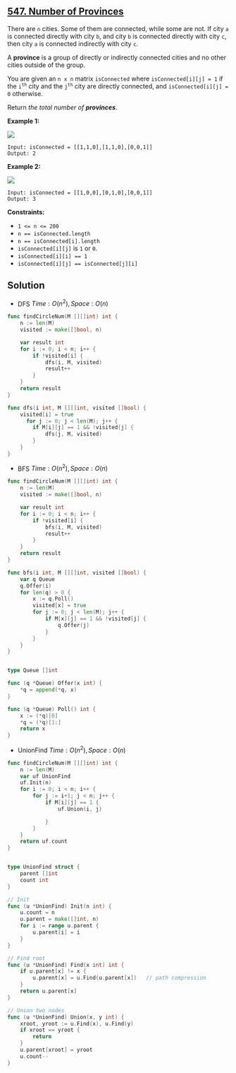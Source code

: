 ## [547. Number of Provinces](https://leetcode.com/problems/number-of-provinces/)


There are `n` cities. Some of them are connected, while some are not. If city `a` is connected directly with city `b`, and city `b` is connected directly with city `c`, then city `a` is connected indirectly with city `c`.

A **province** is a group of directly or indirectly connected cities and no other cities outside of the group.

You are given an `n x n` matrix `isConnected` where `isConnected[i][j] = 1` if the <code>i<sup>th</sup></code> city and the <code>j<sup>th</sup></code> city are directly connected, and `isConnected[i][j] = 0` otherwise.

Return _the total number of **provinces**_.

**Example 1:**

![](https://assets.leetcode.com/uploads/2020/12/24/graph1.jpg)

```
Input: isConnected = [[1,1,0],[1,1,0],[0,0,1]]
Output: 2
```

**Example 2:**

![](https://assets.leetcode.com/uploads/2020/12/24/graph2.jpg)

```
Input: isConnected = [[1,0,0],[0,1,0],[0,0,1]]
Output: 3
```

**Constraints:**

*   `1 <= n <= 200`
*   `n == isConnected.length`
*   `n == isConnected[i].length`
*   `isConnected[i][j]` is `1` or `0`.
*   `isConnected[i][i] == 1`
*   `isConnected[i][j] == isConnected[j][i]`



## Solution

- DFS	$Time: O(n^2), Space: O(n)$ 

```go
func findCircleNum(M [][]int) int {
    n := len(M)
    visited := make([]bool, n)

    var result int
    for i := 0; i < n; i++ {
        if !visited[i] {
            dfs(i, M, visited)
            result++
        }
    }
    return result
}

func dfs(i int, M [][]int, visited []bool) {
    visited[i] = true
	  for j := 0; j < len(M); j++ {
        if M[i][j] == 1 && !visited[j] {
            dfs(j, M, visited)
        }
    }
}
```



- BFS	$Time: O(n^2), Space: O(n)$ 

```go
func findCircleNum(M [][]int) int {
    n := len(M)
    visited := make([]bool, n)

    var result int
    for i := 0; i < n; i++ {
        if !visited[i] {
            bfs(i, M, visited)
            result++
        }
    }
    return result
}

func bfs(i int, M [][]int, visited []bool) {
    var q Queue
    q.Offer(i)
    for len(q) > 0 {
        x := q.Poll()
        visited[x] = true
        for j := 0; j < len(M); j++ {
            if M[x][j] == 1 && !visited[j] {
                q.Offer(j)
            }
        }
    }
}


type Queue []int

func (q *Queue) Offer(x int) {
    *q = append(*q, x)
}

func (q *Queue) Poll() int {
    x := (*q)[0]
    *q = (*q)[1:]
    return x
}
```



- UnionFind	$Time: O(n^2), Space: O(n)$ 

```go
func findCircleNum(M [][]int) int {
    n := len(M)
    var uf UnionFind
    uf.Init(n)
    for i := 0; i < n; i++ {
        for j := i+1; j < n; j++ {
            if M[i][j] == 1 {
                uf.Union(i, j)

            }
        }
    }
    return uf.count
}


type UnionFind struct {
    parent []int
    count int
}

// Init
func (u *UnionFind) Init(n int) {
    u.count = n
    u.parent = make([]int, n)
    for i := range u.parent {
        u.parent[i] = i
    }
}

// Find root
func (u *UnionFind) Find(x int) int {
    if u.parent[x] != x {
        u.parent[x] = u.Find(u.parent[x])   // path compression
    }
    return u.parent[x]
}

// Union two nodes
func (u *UnionFind) Union(x, y int) {
    xroot, yroot := u.Find(x), u.Find(y)
    if xroot == yroot {
        return
    }
    u.parent[xroot] = yroot
    u.count--
}
```